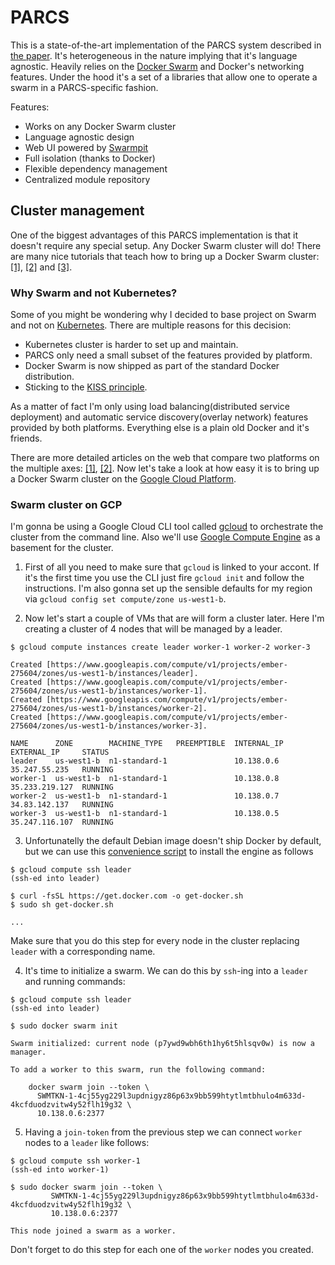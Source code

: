# PARCS

This is a state-of-the-art implementation of the PARCS system described in [the paper][paper]. It's heterogeneous in the nature implying that
it's language agnostic. Heavily relies on the [Docker Swarm][swarm] and Docker's networking features. Under the hood it's a set of a libraries
that allow one to operate a swarm in a PARCS-specific fashion.

Features:
* Works on any Docker Swarm cluster
* Language agnostic design
* Web UI powered by [Swarmpit][swarmpit]
* Full isolation (thanks to Docker)
* Flexible dependency management
* Centralized module repository

## Cluster management

One of the biggest advantages of this PARCS implementation is that it doesn't require any special setup. Any Docker Swarm cluster will do!
There are many nice tutorials that teach how to bring up a Docker Swarm cluster: [[1]][cluster-1], [[2]][cluster-2] and [[3]][cluster-3].

### Why Swarm and not Kubernetes?

Some of you might be wondering why I decided to base project on Swarm and not on [Kubernetes][kubernetes]. There are multiple reasons for
this decision:

* Kubernetes cluster is harder to set up and maintain.
* PARCS only need a small subset of the features provided by platform.
* Docker Swarm is now shipped as part of the standard Docker distribution.
* Sticking to the [KISS principle][kiss].

As a matter of fact I'm only using load balancing(distributed service deployment) and automatic service discovery(overlay network) features
provided by both platforms. Everything else is a plain old Docker and it's friends.

There are more detailed articles on the web that compare two platforms on the multiple axes: [[1]][swarm-vs-kubernetes-1], [[2]][swarm-vs-kubernetes-2].
Now let's take a look at how easy it is to bring up a Docker Swarm cluster on the [Google Cloud Platform][gcp].

### Swarm cluster on GCP

I'm gonna be using a Google Cloud CLI tool called [gcloud][gcloud] to orchestrate the cluster from the command line. Also we'll use
[Google Compute Engine][gce] as a basement for the cluster.

1. First of all you need to make sure that `gcloud` is linked to your accont. If it's the first time you use the CLI just fire `gcloud init`
and follow the instructions. I'm also gonna set up the sensible defaults for my region via `gcloud config set compute/zone us-west1-b`.

2. Now let's start a couple of VMs that are will form a cluster later. Here I'm creating a cluster of 4 nodes that will be managed by a leader.

```
$ gcloud compute instances create leader worker-1 worker-2 worker-3

Created [https://www.googleapis.com/compute/v1/projects/ember-275604/zones/us-west1-b/instances/leader].
Created [https://www.googleapis.com/compute/v1/projects/ember-275604/zones/us-west1-b/instances/worker-1].
Created [https://www.googleapis.com/compute/v1/projects/ember-275604/zones/us-west1-b/instances/worker-2].
Created [https://www.googleapis.com/compute/v1/projects/ember-275604/zones/us-west1-b/instances/worker-3].

NAME      ZONE        MACHINE_TYPE   PREEMPTIBLE  INTERNAL_IP  EXTERNAL_IP     STATUS
leader    us-west1-b  n1-standard-1               10.138.0.6   35.247.55.235   RUNNING
worker-1  us-west1-b  n1-standard-1               10.138.0.8   35.233.219.127  RUNNING
worker-2  us-west1-b  n1-standard-1               10.138.0.7   34.83.142.137   RUNNING
worker-3  us-west1-b  n1-standard-1               10.138.0.5   35.247.116.107  RUNNING
```

3. Unfortunatelly the default Debian image doesn't ship Docker by default, but we can use this [convenience script][convenience-script] to install
the engine as follows

```
$ gcloud compute ssh leader
(ssh-ed into leader)

$ curl -fsSL https://get.docker.com -o get-docker.sh
$ sudo sh get-docker.sh

...
```
Make sure that you do this step for every node in the cluster replacing `leader` with a corresponding name.

4. It's time to initialize a swarm. We can do this by `ssh`-ing into a `leader` and running commands:

```
$ gcloud compute ssh leader
(ssh-ed into leader)

$ sudo docker swarm init

Swarm initialized: current node (p7ywd9wbh6th1hy6t5hlsqv0w) is now a manager.

To add a worker to this swarm, run the following command:

    docker swarm join --token \
      SWMTKN-1-4cj55yg229l3updnigyz86p63x9bb599htytlmtbhulo4m633d-4kcfduodzvitw4y52flh19g32 \
      10.138.0.6:2377
```

5. Having a `join-token` from the previous step we can connect `worker` nodes to a `leader` like follows:

```
$ gcloud compute ssh worker-1
(ssh-ed into worker-1)

$ sudo docker swarm join --token \
         SWMTKN-1-4cj55yg229l3updnigyz86p63x9bb599htytlmtbhulo4m633d-4kcfduodzvitw4y52flh19g32 \
         10.138.0.6:2377

This node joined a swarm as a worker.

```
Don't forget to do this step for each one of the `worker` nodes you created.

[paper]: https://www.scirp.org/journal/paperinformation.aspx?paperid=78011 
[swarm]: https://docs.docker.com/engine/swarm
[swarmpit]: https://swarmpit.io
[cluster-1]: https://docs.docker.com/engine/swarm/swarm-tutorial/create-swarm
[cluster-2]: https://training.play-with-docker.com/swarm-service-discovery
[cluster-3]: https://rominirani.com/docker-swarm-tutorial-b67470cf8872
[kubernetes]: https://kubernetes.io
[kiss]: https://en.wikipedia.org/wiki/KISS_principle
[swarm-vs-kubernetes-1]: https://vexxhost.com/blog/kubernetes-vs-docker-swarm-containerization-platforms
[swarm-vs-kubernetes-2]: https://thenewstack.io/kubernetes-vs-docker-swarm-whats-the-difference
[gcp]: http://cloud.google.com
[gcloud]: https://cloud.google.com/sdk/gcloud
[gce]: https://cloud.google.com/compute
[convenience-script]: https://docs.docker.com/engine/install/debian/#install-using-the-convenience-script
